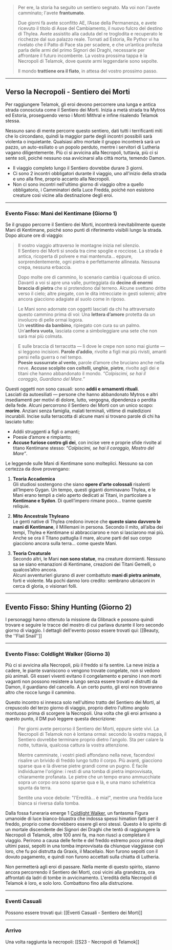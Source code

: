 > Per ere, la storia ha seguito un sentiero segnato. 
> Ma voi non l'avete camminato; l'avete **frantumato**. 
> 
> Due giorni fà avete sconfitto AE, l’Asse della Permanenza, e avete ricevuto il titolo di Asse del Cambiamento, il nuovo fulcro del destino di Thylea. 
> Avete assistito alla caduta del re troglodita e recuperato le ricchezze dal suo palazzo reale. 
> Tornati ad Estoria, Re Pythor vi ha rivelato che il Patto di Pace sta per scadere, e che un’antica profezia parla delle armi del primo Signori dei Draghi, necessarie per affrontare il futuro incombente. 
> La vostra prossima tappa è la Necropoli di Telamok, dove queste armi leggendarie sono sepolte.
> 
> Il mondo **trattiene ora il fiato**, in attesa del vostro prossimo passo.

---
## Verso la Necropoli - Sentiero dei Morti
Per raggiungere Telamok, gli eroi devono percorrere una lunga e antica strada conosciuta come il Sentiero dei Morti. Inizia a metà strada tra Mytros ed Estoria, proseguendo verso i Monti Mithral e infine risalendo Telamok stessa.

Nessuno sano di mente percorre questo sentiero, dati tutti i terrificanti miti che lo circondano, quindi la maggior parte degli incontri possibili sarà violenta o inquietante. 
Qualsiasi altro mortale il gruppo incontrerà sarà un pazzo, un auto-esiliato o un popolo perduto, mentre i servitori di Lutheria vagano diligentemente. Più ci si avvicina alla Necropoli, tuttavia, più ci si sente soli, poiché nessuno osa avvicinarsi alla città morta, temendo Damon.

- Il viaggio completo lungo il Sentiero dovrebbe durare 3 giorni.
- Ci sono 2 incontri obbligatori durante il viaggio, uno all'inizio della strada e uno alla fine, proprio accanto alla Necropoli.
- Non ci sono incontri nell'ultimo giorno di viaggio oltre a quello obbligatorio, i Camminatori della Luce Fredda, poiché non esistono creature così vicine alla destinazione degli eroi.

---
### Evento Fisso: Mani del Kentimane (Giorno 1)
Se il gruppo percorre il Sentiero dei Morti, incontrerà inevitabilmente queste Mani di Kentimane, poiché sono punti di riferimento visibili lungo la strada. Dopo alcune ore di viaggio:

> Il vostro viaggio attraverso le montagne inizia nel silenzio.  
> Il Sentiero dei Morti si snoda tra cime spoglie e rocciose. La strada è antica, ricoperta di polvere e mai mantenuta… eppure, sorprendentemente, ogni pietra è perfettamente allineata. Nessuna crepa, nessuna erbaccia.
> 
> Dopo molte ore di cammino, lo scenario cambia i qualcosa di unico.  
> Davanti a voi si apre una valle, punteggiata da **decine di enormi braccia di pietra** che si protendono dal terreno. Alcune svettano dritte verso il cielo; altre piegate, con le dita intrecciate in gesti solenni; altre ancora giacciono adagiate al suolo come in riposo.

> Le Mani sono adornate con oggetti lasciati da chi ha attraversato questo cammino prima di voi: 
> Una **lettera d’amore** protetta da un involucro di pelle ormai logora.  
> Un **vestitino da bambino**, ripiegato con cura su un palmo.  
> Un’**anfora vuota**, lasciata come a simboleggiare una sete che non sarà mai più colmata.

> E sulle braccia di terracotta — lì dove le crepe non sono mai giunte — si leggono incisioni.
> **Parole d’addio**, rivolte a figli mai più rivisti, amanti persi nella guerra o nel tempo.  
> **Poesie sussurrate al vento**, parole d’amore che bruciano anche nella neve.
> **Accuse scolpite con coltelli, unghie, pietre**, rivolte agli dei e titani che hanno abbandonato il mondo. _“Colpiscimi, se hai il coraggio, Guardiano del Mare.”_

Questi oggetti non sono casuali: sono **addii e ornamenti rituali**.  
Lasciati da autoesiliati — persone che hanno abbandonato Mytros e altri insediamenti per motivi di dolore, lutto, vergogna, dipendenza o perdita della fede. Alcuni percorrono il Sentiero dei Morti con un unico scopo: **morire**. Anziani senza famiglia, malati terminali, vittime di maledizioni incurabili.
Incise sulla terracotta di alcune mani si trovano parole di chi ha lasciato tutto:
- Addii struggenti a figli o amanti;
- Poesie d’amore e rimpianto;
- **Accuse furiose contro gli dei**, con incise vere e proprie sfide rivolte al titano Kentimane stesso: _“Colpiscimi, se hai il coraggio, Mostro del Mare”_.

Le leggende sulle Mani di Kentimane sono molteplici. Nessuno sa con certezza da dove provengano:
1. **Teoria Accademica**  
    Gli studiosi sostengono che siano **opere d’arte colossali** risalenti all’Impero Gygan. Un tempo, questi giganti dominavano Thylea, e le Mani erano templi a cielo aperto dedicati ai Titani, in particolare a **Kentimane e Sydon**. Di quell’impero rimane poco… tranne queste reliquie.

2. **Mito Ancestrale Thyleano**  
    Le genti native di Thylea credono invece che **queste siano davvero le mani di Kentimane**, il Millemani in persona. Secondo il mito, all’alba dei tempi, Thylea e Kentimane si abbracciarono e non si lasciarono mai più. Anche se ora il Titano pattuglia il mare, alcune parti del suo corpo giacciono ancora sulla terra… come queste Mani.

3. **Teoria Creaturale**  
    Secondo altri, le Mani **non sono statue**, ma creature dormienti. Nessuno sa se siano emanazioni di Kentimane, creazioni dei Titani Gemelli, o qualcos’altro ancora.  
    Alcuni avventurieri giurano di aver combattuto **mani di pietra animate**, forti e violente. Ma pochi danno loro credito: sembrano ubriaconi in cerca di gloria, o visionari folli.

---
## Evento Fisso: Shiny Hunting (Giorno 2)
I personaggi hanno ottenuto la missione da Glibnack e possono quindi trovare e seguire le tracce del mostro di cui parlava durante il loro secondo giorno di viaggio. 
I dettagli dell'evento posso essere trovati qui: [[Beauty, the ''Flail Snail'']]

---
### Evento Fisso: Coldlight Walker (Giorno 3)
Più ci si avvicina alla Necropoli, più il freddo si fa sentire. La neve inizia a cadere, le piante svaniscono o vengono trovate congelate, non si vedono più animali. Gli esseri viventi evitano il congelamento e persino i non morti vaganti non possono resistere a lungo senza essere trovati e distrutti da Damon, il guardiano del cancello. A un certo punto, gli eroi non troveranno altro che rocce lungo il cammino.

Questo incontro si innesca solo nell'ultimo tratto del Sentiero dei Morti, al crepuscolo del terzo giorno di viaggio, proprio dietro l'ultimo angolo montuoso prima di scorgere la Necropoli. Una volta che gli eroi arrivano a questo punto, il DM può leggere questa descrizione:

> Per giorni avete percorso il Sentiero dei Morti, eppure siete vivi. La Necropoli di Telamok non è lontana ormai: secondo la vostra mappa, il Sentiero dovrebbe terminare proprio dietro l'angolo. Sta per calare la notte, tuttavia, qualcosa cattura la vostra attenzione.
> 
> Mentre camminate, i vostri piedi affondano nella neve, facendovi risalire un brivido di freddo lungo tutto il corpo. Più avanti, giacciono sparse qua e là diverse pietre grandi come un pugno. È facile individuarne l'origine: i resti di una tomba di pietra improvvisata, chiaramente profanata. Le pietre che un tempo erano ammucchiate sopra un corpo ora sono sparse qua e là, e una mano scheletrica spunta da terra.
> 
> Sentite una voce debole: "l'Eredità... è mia!", mentre una fredda luce bianca si riversa dalla tomba.

Dalla fossa funeraria emerge 1 [Coldlight Walker](https://www.google.com/url?q=https://www.google.com/url?q%3Dhttps://homebrewery.naturalcrit.com/share/1jxMZ8qIU72t2NHLeQUWp85cbs8uknG84SpObrEdAtHqC%26amp;sa%3DD%26amp;source%3Deditors%26amp;ust%3D1747928348764334%26amp;usg%3DAOvVaw3sV3EMSYq95dcCe0ud9qMP&sa=D&source=docs&ust=1747928348952869&usg=AOvVaw0T9U_OXPL1tLoyr9FyIQyZ), un fantasma Figura umanoide di luce bianco-bluastra che indossa spessi himation fatti per il freddo, proprio come dovrebbero essere gli eroi stessi.
Questo è lo spirito di un mortale discendente dei Signori dei Draghi che tentò di raggiungere la Necropoli di Telamok, oltre 100 anni fa, ma non riuscì a completare il viaggio.
Perirono a causa delle ferite e del freddo estremo poco prima degli ultimi passi, sepolti in una tomba improvvisata da chiunque viaggiasse con loro, che fu poi distrutta da Graxis, il Macellaio. Non furono sepolti con il dovuto pagamento, e quindi non furono accettati sulla chiatta di Lutheria.

Non permetterà agli eroi di passare. Nella mente di questo spirito, stanno ancora percorrendo il Sentiero dei Morti, così vicini alla grandezza, ora affrontati da ladri di tombe in avvicinamento. L'eredità della Necropoli di Telamok è loro, e solo loro. Combattono fino alla distruzione.

---
### Eventi Casuali
Possono essere trovati qui: [[Eventi Casuali - Sentiero dei Morti]]

---

### Arrivo
Una volta raggiunta la necropoli: [[S23 - Necropoli di Telamok]]